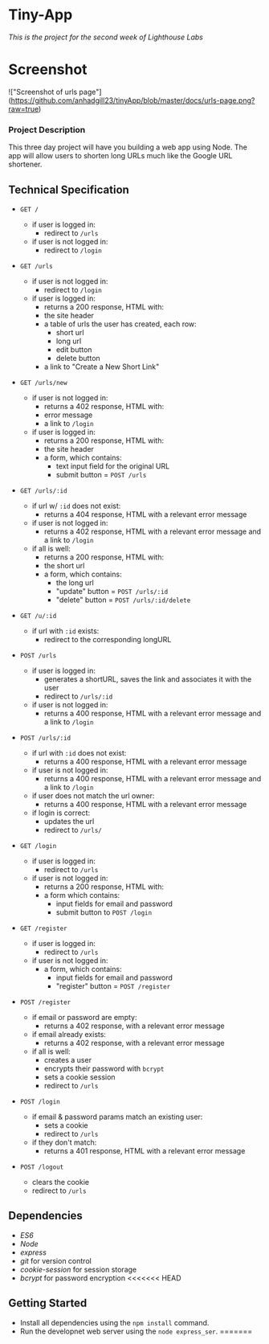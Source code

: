 # Tiny-App
*This is the project for the second week of Lighthouse Labs*

# Screenshot
!["Screenshot of urls page"] (https://github.com/anhadgill23/tinyApp/blob/master/docs/urls-page.png?raw=true)

### Project Description

This three day project will have you building a web app using Node. The app will allow users to shorten long URLs much like the Google URL shortener.

## Technical Specification

*   `GET /`

    *   if user is logged in:
        *   redirect to `/urls`
    *   if user is not logged in:
        *   redirect to `/login`
*   `GET /urls`

    *   if user is not logged in:
        *   redirect to `/login`
    *   if user is logged in:
        *   returns a 200 response, HTML with:
        *   the site header
        *   a table of urls the user has created, each row:
            *   short url
            *   long url
            *   edit button
            *   delete button
        *   a link to "Create a New Short Link"
*   `GET /urls/new`

    *   if user is not logged in:
        *   returns a 402 response, HTML with:
        *   error message
        *   a link to `/login`
    *   if user is logged in:
        *   returns a 200 response, HTML with:
        *   the site header
        *   a form, which contains:
            *   text input field for the original URL
            *   submit button = `POST /urls`
*   `GET /urls/:id`

    *   if url w/ `:id` does not exist:
        *   returns a 404 response, HTML with a relevant error message
    *   if user is not logged in:
        *   returns a 402 response, HTML with a relevant error message and a link to `/login`
    *   if all is well:
        *   returns a 200 response, HTML with:
        *   the short url
        *   a form, which contains:
            *   the long url
            *   "update" button = `POST /urls/:id`
            *   "delete" button = `POST /urls/:id/delete`
*   `GET /u/:id`

    *   if url with `:id` exists:
        *   redirect to the corresponding longURL

*   `POST /urls`

    *   if user is logged in:
        *   generates a shortURL, saves the link and associates it with the user
        *   redirect to `/urls/:id`
    *   if user is not logged in:
        *   returns a 400 response, HTML with a relevant error message and a link to `/login`
*   `POST /urls/:id`

    *   if url with `:id` does not exist:
        *   returns a 400 response, HTML with a relevant error message
    *   if user is not logged in:
        *   returns a 400 response, HTML with a relevant error message and a link to `/login`
    *   if user does not match the url owner:
        *   returns a 400 response, HTML with a relevant error message
    *   if login is correct:
        *   updates the url
        *   redirect to `/urls/`
*   `GET /login`

    *   if user is logged in:
        *   redirect to `/urls`
    *   if user is not logged in:
        *   returns a 200 response, HTML with:
        *   a form which contains:
            *   input fields for email and password
            *   submit button to `POST /login`
*   `GET /register`

    *   if user is logged in:
        *   redirect to `/urls`
    *   if user is not logged in:
        *   a form, which contains:
            *   input fields for email and password
            *   "register" button = `POST /register`
*   `POST /register`

    *   if email or password are empty:
        *   returns a 402 response, with a relevant error message
    *   if email already exists:
        *   returns a 402 response, with a relevant error message
    *   if all is well:
        *   creates a user
        *   encrypts their password with `bcrypt`
        *   sets a cookie session
        *   redirect to `/urls`
*   `POST /login`

    *   if email & password params match an existing user:
        *   sets a cookie
        *   redirect to `/urls`
    *   if they don't match:
        *   returns a 401 response, HTML with a relevant error message
*   `POST /logout`

    *   clears the cookie
    *   redirect to `/urls`


## Dependencies

*   _ES6_
*   _Node_
*   _express_
*   _git_ for version control
*   _cookie-session_ for session storage
*   _bcrypt_ for password encryption
<<<<<<< HEAD

## Getting Started

*   Install all dependencies using the `npm install` command.
*   Run the developnet web server using the `node express_ser`.
=======
